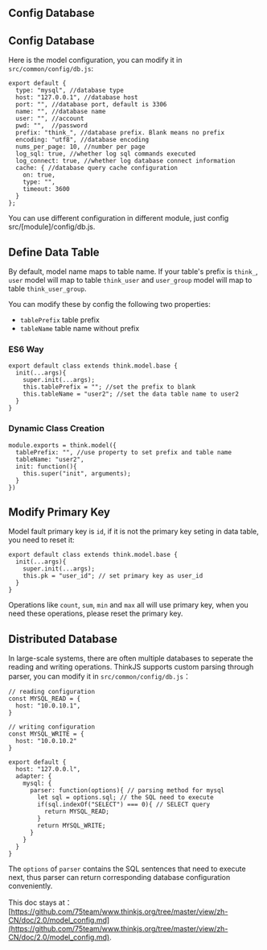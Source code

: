 ## Config Database

## Config Database

Here is the model configuration, you can modify it in `src/common/config/db.js`:

```
export default {
  type: "mysql", //database type
  host: "127.0.0.1", //database host
  port: "", //database port, default is 3306
  name: "", //database name
  user: "", //account
  pwd: "",  //password
  prefix: "think_", //database prefix. Blank means no prefix
  encoding: "utf8", //database encoding
  nums_per_page: 10, //number per page
  log_sql: true, //whether log sql commands executed
  log_connect: true, //whether log database connect information
  cache: { //database query cache configuration
    on: true,
    type: "",
    timeout: 3600
  }
};
```

You can use different configuration in different module, just config src/[module]/config/db.js.

## Define Data Table

By default, model name maps to table name. If your table's prefix is `think_`, `user` model will map to table `think_user` and `user_group` model will map to table `think_user_group`.

You can modify these by config the following two properties:

- `tablePrefix` table prefix
- `tableName` table name without prefix

### ES6 Way

```
export default class extends think.model.base {
  init(...args){
    super.init(...args);
    this.tablePrefix = ""; //set the prefix to blank
    this.tableName = "user2"; //set the data table name to user2
  }
}
```

### Dynamic Class Creation

```
module.exports = think.model({
  tablePrefix: "", //use property to set prefix and table name
  tableName: "user2",
  init: function(){
    this.super("init", arguments);
  }
})
```

## Modify Primary Key

Model fault primary key is `id`, if it is not the primary key seting in data table, you need to reset it:

```
export default class extends think.model.base {
  init(...args){
    super.init(...args);
    this.pk = "user_id"; // set primary key as user_id
  }
}
```

Operations like `count`, `sum`, `min` and `max` all will use primary key, when you need these operations, please reset the primary key.

## Distributed Database

In large-scale systems, there are often multiple databases to seperate the reading and writing operations. ThinkJS supports custom parsing through parser, you can modify it in `src/common/config/db.js`：

```
// reading configuration
const MYSQL_READ = {
  host: "10.0.10.1",
}

// writing configuration
const MYSQL_WRITE = {
  host: "10.0.10.2"
}

export default {
  host: "127.0.0.l",
  adapter: {
    mysql: { 
      parser: function(options){ // parsing method for mysql
        let sql = options.sql; // the SQL need to execute
        if(sql.indexOf("SELECT") === 0){ // SELECT query
          return MYSQL_READ;
        }
        return MYSQL_WRITE;
      }
    }
  }
}
```

The `options` of `parser` contains the SQL sentences that need to execute next, thus parser can return corresponding database configuration conveniently.

This doc stays at：[https://github.com/75team/www.thinkjs.org/tree/master/view/zh-CN/doc/2.0/model_config.md](https://github.com/75team/www.thinkjs.org/tree/master/view/zh-CN/doc/2.0/model_config.md).